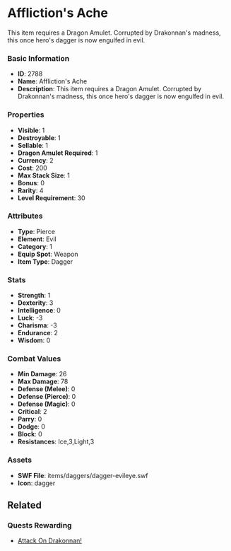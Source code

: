 # Affliction's Ache

This item requires a Dragon Amulet. Corrupted by Drakonnan's madness, this once hero's dagger is now engulfed in evil.

### Basic Information

- **ID**: 2788
- **Name**: Affliction&#039;s Ache
- **Description**: This item requires a Dragon Amulet. Corrupted by Drakonnan&#039;s madness, this once hero&#039;s dagger is now engulfed in evil.

### Properties

- **Visible**: 1
- **Destroyable**: 1
- **Sellable**: 1
- **Dragon Amulet Required**: 1
- **Currency**: 2
- **Cost**: 200
- **Max Stack Size**: 1
- **Bonus**: 0
- **Rarity**: 4
- **Level Requirement**: 30

### Attributes

- **Type**: Pierce
- **Element**: Evil
- **Category**: 1
- **Equip Spot**: Weapon
- **Item Type**: Dagger

### Stats

- **Strength**: 1
- **Dexterity**: 3
- **Intelligence**: 0
- **Luck**: -3
- **Charisma**: -3
- **Endurance**: 2
- **Wisdom**: 0

### Combat Values

- **Min Damage**: 26
- **Max Damage**: 78
- **Defense (Melee)**: 0
- **Defense (Pierce)**: 0
- **Defense (Magic)**: 0
- **Critical**: 2
- **Parry**: 0
- **Dodge**: 0
- **Block**: 0
- **Resistances**: Ice,3,Light,3

### Assets

- **SWF File**: items/daggers/dagger-evileye.swf
- **Icon**: dagger

## Related

### Quests Rewarding

- [Attack On Drakonnan!](../quests/486-attack-on-drakonnan.md)

